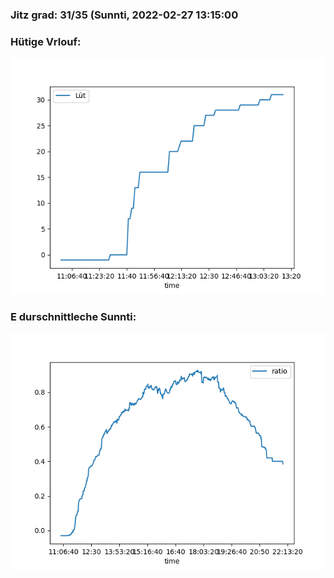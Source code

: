 ### Jitz grad: 31/35 (Sunnti, 2022-02-27 13:15:00

### Hütige Vrlouf:
![Graph](Today.png)

### E durschnittleche Sunnti:
![Graph](Sunnti.png)